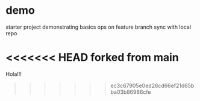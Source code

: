 # demo


starter project demonstrating basics ops
on feature branch
sync with local repo

<<<<<<< HEAD
forked from main
=======


Hola!!!
>>>>>>> ec3c67905e0ed26cd66ef21d65bba03b86986cfe
